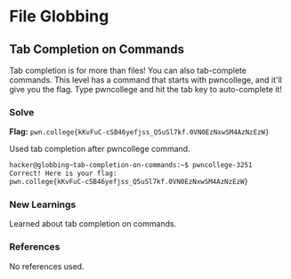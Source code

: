 # File Globbing

## Tab Completion on Commands
Tab completion is for more than files! You can also tab-complete commands. This level has a command that starts with pwncollege, and it'll give you the flag. Type pwncollege and hit the tab key to auto-complete it!

### Solve
**Flag:** `pwn.college{kKvFuC-cSB46yefjss_Q5uSl7kf.0VN0EzNxwSM4AzNzEzW}`

Used tab completion after pwncollege command.

```bash
hacker@globbing~tab-completion-on-commands:~$ pwncollege-3251
Correct! Here is your flag:
pwn.college{kKvFuC-cSB46yefjss_Q5uSl7kf.0VN0EzNxwSM4AzNzEzW}
```

### New Learnings
Learned about tab completion on commands.

### References 
No references used.
